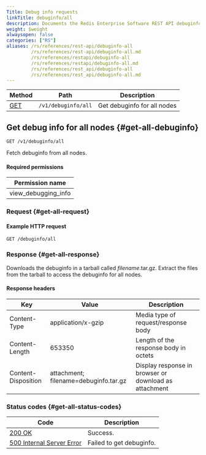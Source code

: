 ```yaml
---
Title: Debug info requests
linkTitle: debuginfo/all
description: Documents the Redis Enterprise Software REST API debuginfo/all requests.
weight: $weight
alwaysopen: false
categories: ["RS"]
aliases: /rs/references/rest-api/debuginfo-all
         /rs/references/rest-api/debuginfo-all.md
         /rs/references/restapi/debuginfo-all
         /rs/references/restapi/debuginfo-all.md
         /rs/references/rest_api/debuginfo-all
         /rs/references/rest_api/debuginfo-all.md
---
```


| Method | Path | Description |
|--------|------|-------------|
| [GET](#get-all-debuginfo) | `/v1/debuginfo/all` | Get debuginfo for all nodes |

## Get debug info for all nodes {#get-all-debuginfo}

	GET /v1/debuginfo/all

Fetch debuginfo from all nodes.

#### Required permissions

| Permission name |
|-----------------|
| view_debugging_info |

### Request {#get-all-request} 

#### Example HTTP request

	GET /debuginfo/all 

### Response {#get-all-response} 

Downloads the debuginfo in a tarball called _filename_.tar.gz. Extract the files from the tarball to access the debuginfo for all nodes.

#### Response headers

| Key | Value | Description |
|-----|-------|-------------|
| Content-Type | application/x-gzip | Media type of request/response body |
| Content-Length | 653350 | Length of the response body in octets |
| Content-Disposition | attachment; filename=debuginfo.tar.gz | Display response in browser or download as attachment |

### Status codes {#get-all-status-codes} 

| Code | Description |
|------|-------------|
| [200 OK](http://www.w3.org/Protocols/rfc2616/rfc2616-sec10.html#sec10.2.1) | Success. |
| [500 Internal Server Error](http://www.w3.org/Protocols/rfc2616/rfc2616-sec10.html#sec10.5.1) | Failed to get debuginfo. |
